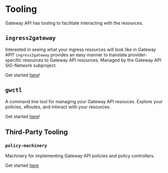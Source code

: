 # Tooling

Gateway API has tooling to facilitate interacting with the resources.

## `ingress2gateway`

Interested in seeing what your ingress resources will look like in Gateway API? `ingress2gateway` provides an easy manner to translate provider-specific resources to Gateway API resources. Managed by the Gateway API SIG-Network subproject.

Get started [here](https://github.com/kubernetes-sigs/ingress2gateway?tab=readme-ov-file#installation)!

## `gwctl`

A command line tool for managing your Gateway API resouces. Explore your policies, xRoutes, and interact with your resources.

Get started [here](https://github.com/kubernetes-sigs/gwctl?tab=readme-ov-file#installation)!

## Third-Party Tooling

### `policy-machinery`

Machinery for implementing Gateway API policies and policy controllers.

Get started [here](https://github.com/Kuadrant/policy-machinery/tree/main)
